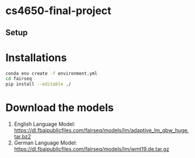 # cs4650-final-project
## Setup
# Installations
```bash
conda env create -f environment.yml
cd fairseq
pip install --editable ./
```
# Download the models
1. English Language Model: https://dl.fbaipublicfiles.com/fairseq/models/lm/adaptive_lm_gbw_huge.tar.bz2
2. German Language Model: https://dl.fbaipublicfiles.com/fairseq/models/lm/wmt19.de.tar.gz
